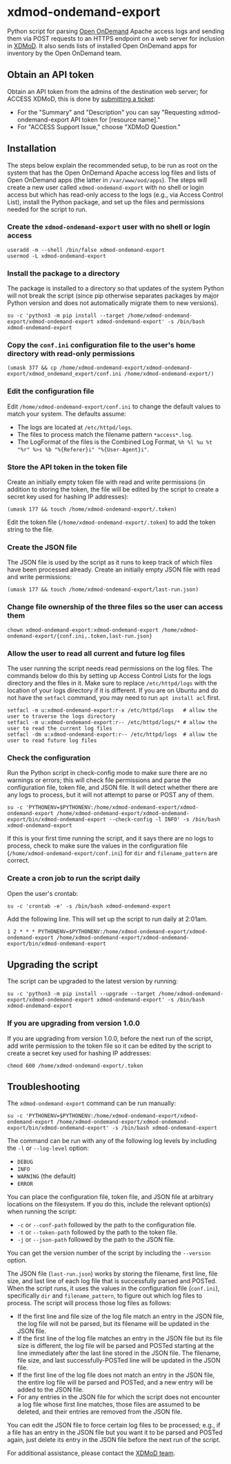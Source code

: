 # xdmod-ondemand-export

Python script for parsing [Open OnDemand](https://openondemand.org/) Apache
access logs and sending them via POST requests to an HTTPS endpoint on a web
server for inclusion in [XDMoD](https://open.xdmod.org). It also sends lists of
installed Open OnDemand apps for inventory by the Open OnDemand team.

## Obtain an API token

Obtain an API token from the admins of the destination web server; for ACCESS
XDMoD, this is done by [submitting a
ticket](https://support.access-ci.org/open-a-ticket):
- For the "Summary" and "Description" you can say "Requesting
  xdmod-ondemand-export API token for [resource name]."
- For "ACCESS Support Issue," choose "XDMoD Question."

## Installation

The steps below explain the recommended setup, to be run as root on the system
that has the Open OnDemand Apache access log files and lists of Open OnDemand
apps (the latter in `/var/www/ood/apps`). The steps will create a new user
called `xdmod-ondemand-export` with no shell or login access but which has
read-only access to the logs (e.g., via Access Control List), install the
Python package, and set up the files and permissions needed for the script to
run.

### Create the `xdmod-ondemand-export` user with no shell or login access

```
useradd -m --shell /bin/false xdmod-ondemand-export
usermod -L xdmod-ondemand-export
```

### Install the package to a directory

The package is installed to a directory so that updates of the system Python
will not break the script (since pip otherwise separates packages by major
Python version and does not automatically migrate them to new versions).
```
su -c 'python3 -m pip install --target /home/xdmod-ondemand-export/xdmod-ondemand-export xdmod-ondemand-export' -s /bin/bash xdmod-ondemand-export
```

### Copy the `conf.ini` configuration file to the user's home directory with read-only permissions

```
(umask 377 && cp /home/xdmod-ondemand-export/xdmod-ondemand-export/xdmod_ondemand_export/conf.ini /home/xdmod-ondemand-export/)
```

### Edit the configuration file

Edit `/home/xdmod-ondemand-export/conf.ini` to change the default values to
match your system. The defaults assume:
- The logs are located at `/etc/httpd/logs`.
- The files to process match the filename pattern `*access*.log`.
- The LogFormat of the files is the Combined Log Format,
  `%h %l %u %t "%r" %>s %b "%{Referer}i" "%{User-Agent}i"`.

### Store the API token in the token file

Create an initially empty token file with read and write permissions (in
addition to storing the token, the file will be edited by the script to create
a secret key used for hashing IP addresses):
```
(umask 177 && touch /home/xdmod-ondemand-export/.token)
```
Edit the token file (`/home/xdmod-ondemand-export/.token`) to add the token
string to the file.

### Create the JSON file

The JSON file is used by the script as it runs to keep track of which files
have been processed already. Create an initially empty JSON file with read and
write permissions:
```
(umask 177 && touch /home/xdmod-ondemand-export/last-run.json)
```

### Change file ownership of the three files so the user can access them

```
chown xdmod-ondemand-export:xdmod-ondemand-export /home/xdmod-ondemand-export/{conf.ini,.token,last-run.json}
```

### Allow the user to read all current and future log files

The user running the script needs read permissions on the log files. The
commands below do this by setting up Access Control Lists for the logs
directory and the files in it. Make sure to replace `/etc/httpd/logs` with the
location of your logs directory if it is different. If you are on Ubuntu and do
not have the `setfacl` command, you may need to run `apt install acl` first.
```
setfacl -m u:xdmod-ondemand-export:r-x /etc/httpd/logs   # allow the user to traverse the logs directory
setfacl -m u:xdmod-ondemand-export:r-- /etc/httpd/logs/* # allow the user to read the current log files
setfacl -dm u:xdmod-ondemand-export:r-- /etc/httpd/logs  # allow the user to read future log files
```

### Check the configuration

Run the Python script in check-config mode to make sure there are no warnings
or errors; this will check file permissions and parse the configuration file,
token file, and JSON file. It will detect whether there are any logs to
process, but it will not attempt to parse or POST any of them.
```
su -c 'PYTHONENV=$PYTHONENV:/home/xdmod-ondemand-export/xdmod-ondemand-export /home/xdmod-ondemand-export/xdmod-ondemand-export/bin/xdmod-ondemand-export --check-config -l INFO' -s /bin/bash xdmod-ondemand-export
```
If this is your first time running the script, and it says there are no logs to
process, check to make sure the values in the configuration file
(`/home/xdmod-ondemand-export/conf.ini`) for `dir` and `filename_pattern` are
correct.

### Create a cron job to run the script daily

Open the user's crontab:
```
su -c 'crontab -e' -s /bin/bash xdmod-ondemand-export
```
Add the following line. This will set up the script to run daily at 2:01am.
```
1 2 * * * PYTHONENV=$PYTHONENV:/home/xdmod-ondemand-export/xdmod-ondemand-export /home/xdmod-ondemand-export/xdmod-ondemand-export/bin/xdmod-ondemand-export
```

## Upgrading the script

The script can be upgraded to the latest version by running:
```
su -c 'python3 -m pip install --upgrade --target /home/xdmod-ondemand-export/xdmod-ondemand-export xdmod-ondemand-export' -s /bin/bash xdmod-ondemand-export
```

### If you are upgrading from version 1.0.0

If you are upgrading from version 1.0.0, before the next run of the script, add
write permission to the token file so it can be edited by the script to create
a secret key used for hashing IP addresses:
```
chmod 600 /home/xdmod-ondemand-export/.token
```

## Troubleshooting

The `xdmod-ondemand-export` command can be run manually:
```
su -c 'PYTHONENV=$PYTHONENV:/home/xdmod-ondemand-export/xdmod-ondemand-export /home/xdmod-ondemand-export/xdmod-ondemand-export/bin/xdmod-ondemand-export' -s /bin/bash xdmod-ondemand-export
```

The command can be run with any of the following log levels by including the
`-l` or `--log-level` option:
* `DEBUG`
* `INFO`
* `WARNING` (the default)
* `ERROR`

You can place the configuration file, token file, and JSON file at arbitrary
locations on the filesystem. If you do this, include the relevant option(s)
when running the script:
* `-c` or `--conf-path` followed by the path to the configuration file.
* `-t` or `--token-path` followed by the path to the token file.
* `-j` or `--json-path` followed by the path to the JSON file.

You can get the version number of the script by including the `--version`
option.

The JSON file (`last-run.json`) works by storing the filename, first line, file
size, and last line of each log file that is successfully parsed and POSTed.
When the script runs, it uses the values in the configuration file
(`conf.ini`), specifically `dir` and `filename_pattern`, to figure out which
log files to process. The script will process those log files as follows:
* If the first line and file size of the log file match an entry in the JSON
  file, the log file will not be parsed, but its filename will be updated in
  the JSON file.
* If the first line of the log file matches an entry in the JSON file but its
  file size is different, the log file will be parsed and POSTed starting at
  the line immediately after the last line stored in the JSON file. The
  filename, file size, and last successfully-POSTed line will be updated in the
  JSON file.
* If the first line of the log file does not match an entry in the JSON file,
  the entire log file will be parsed and POSTed, and a new entry will be added
  to the JSON file.
* For any entries in the JSON file for which the script does not encounter a
  log file whose first line matches, those files are assumed to be deleted, and
  their entries are removed from the JSON file.

You can edit the JSON file to force certain log files to be processed; e.g., if
a file has an entry in the JSON file but you want it to be parsed and POSTed
again, just delete its entry in the JSON file before the next run of the
script.

For additional assistance, please contact the
[XDMoD team](mailto:ccr-xdmod-help@buffalo.edu).
